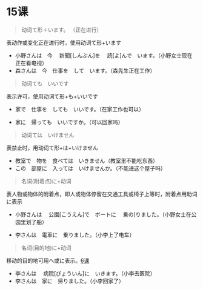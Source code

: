 # 15课

> 动词て形＋います。 （正在进行）

表动作或变化正在进行时，使用动词て形+います

- 小野さんは　今　 新聞[しんぶん]を　 読[よ]んで　います。（小野女士现在正在看电视）
- 森さんは　今　仕事を　して　います。（森先生正在工作）



> 动词ても　いいです

表示许可，使用动词て形+も+いいです

- 家で　仕事を　しても　いいです。（在家工作也可以）

- 家に　帰っても　いいですか。（可以回家吗）



> 动词ては　いけません

表禁止时，用动词て形+は+いけません

- 教室で　物を　食べては　いきません（教室里不能吃东西）
- この　部屋に　入っては　いけませんか。（不能进这个屋子吗）



> 名词(附着点)に+动词

表人物或物体的附着点，即人或物体停留在交通工具或椅子上等时，附着点用助词に表示

- 小野さんは　 公園[こうえん]で　ボートに　 乗の]りました。（小野女士在公园里划了船）

- 李さんは　電車に　乗りました。（小李上了电车）



> 名词(目的地)に+动词

移动的目的地可用へ或に表示。[6课](./6课.md)

- 李さんは　 病院[びょういん]に　いきます。（小李去医院）
- 李さんは　家に　帰りました。（小李回家了）